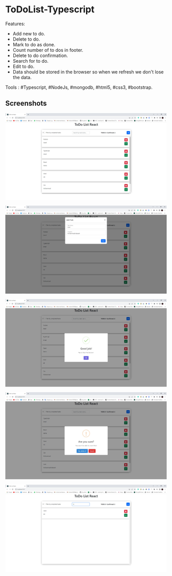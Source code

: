 # ToDoList-Typescript

Features:

- Add new to do.
- Delete to do.
- Mark to do as done.
- Count number of to dos in footer.
- Delete to do confirmation.
- Search for to do.
- Edit to do.
- Data should be stored in the browser so when we refresh we don't lose the data.

Tools :
#Typescript, #NodeJs, #mongodb, #html5, #css3, #bootstrap.

## Screenshots

![](./Screenshoots/1.jpg)

![](./Screenshoots/2.jpg)

![](./Screenshoots/3.jpg)

![](./Screenshoots/4.jpg)

![](./Screenshoots/5.jpg)

